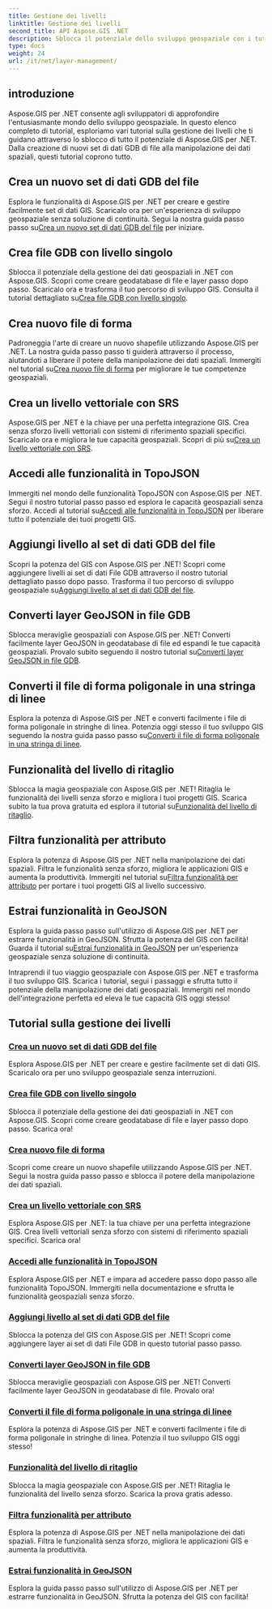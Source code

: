```yaml
---
title: Gestione dei livelli
linktitle: Gestione dei livelli
second_title: API Aspose.GIS .NET
description: Sblocca il potenziale dello sviluppo geospaziale con i tutorial Aspose.GIS per .NET. Crea, gestisci e manipola facilmente set di dati GIS.
type: docs
weight: 24
url: /it/net/layer-management/
---
```

## introduzione

Aspose.GIS per .NET consente agli sviluppatori di approfondire l'entusiasmante mondo dello sviluppo geospaziale. In questo elenco completo di tutorial, esploriamo vari tutorial sulla gestione dei livelli che ti guidano attraverso lo sblocco di tutto il potenziale di Aspose.GIS per .NET. Dalla creazione di nuovi set di dati GDB di file alla manipolazione dei dati spaziali, questi tutorial coprono tutto.

## Crea un nuovo set di dati GDB del file 
 Esplora le funzionalità di Aspose.GIS per .NET per creare e gestire facilmente set di dati GIS. Scaricalo ora per un'esperienza di sviluppo geospaziale senza soluzione di continuità. Segui la nostra guida passo passo su[Crea un nuovo set di dati GDB del file](./create-new-file-gdb-dataset/) per iniziare.

## Crea file GDB con livello singolo 
 Sblocca il potenziale della gestione dei dati geospaziali in .NET con Aspose.GIS. Scopri come creare geodatabase di file e layer passo dopo passo. Scaricalo ora e trasforma il tuo percorso di sviluppo GIS. Consulta il tutorial dettagliato su[Crea file GDB con livello singolo](./create-file-gdb-with-single-layer/).

## Crea nuovo file di forma 
 Padroneggia l'arte di creare un nuovo shapefile utilizzando Aspose.GIS per .NET. La nostra guida passo passo ti guiderà attraverso il processo, aiutandoti a liberare il potere della manipolazione dei dati spaziali. Immergiti nel tutorial su[Crea nuovo file di forma](./create-new-shapefile/) per migliorare le tue competenze geospaziali.

## Crea un livello vettoriale con SRS 
Aspose.GIS per .NET è la chiave per una perfetta integrazione GIS. Crea senza sforzo livelli vettoriali con sistemi di riferimento spaziali specifici. Scaricalo ora e migliora le tue capacità geospaziali. Scopri di più su[Crea un livello vettoriale con SRS](./create-vector-layer-with-srs/).

## Accedi alle funzionalità in TopoJSON 
 Immergiti nel mondo delle funzionalità TopoJSON con Aspose.GIS per .NET. Segui il nostro tutorial passo passo ed esplora le capacità geospaziali senza sforzo. Accedi al tutorial su[Accedi alle funzionalità in TopoJSON](./access-features-in-topojson/) per liberare tutto il potenziale dei tuoi progetti GIS.

## Aggiungi livello al set di dati GDB del file 
 Scopri la potenza del GIS con Aspose.GIS per .NET! Scopri come aggiungere livelli ai set di dati File GDB attraverso il nostro tutorial dettagliato passo dopo passo. Trasforma il tuo percorso di sviluppo geospaziale su[Aggiungi livello al set di dati GDB del file](./add-layer-to-file-gdb-dataset/).

## Converti layer GeoJSON in file GDB 
 Sblocca meraviglie geospaziali con Aspose.GIS per .NET! Converti facilmente layer GeoJSON in geodatabase di file ed espandi le tue capacità geospaziali. Provalo subito seguendo il nostro tutorial su[Converti layer GeoJSON in file GDB](./convert-geojson-layer-to-file-gdb/).

## Converti il file di forma poligonale in una stringa di linee 
Esplora la potenza di Aspose.GIS per .NET e converti facilmente i file di forma poligonale in stringhe di linea. Potenzia oggi stesso il tuo sviluppo GIS seguendo la nostra guida passo passo su[Converti il file di forma poligonale in una stringa di linee](./convert-polygon-shapefile-to-linestring/).

## Funzionalità del livello di ritaglio 
 Sblocca la magia geospaziale con Aspose.GIS per .NET! Ritaglia le funzionalità dei livelli senza sforzo e migliora i tuoi progetti GIS. Scarica subito la tua prova gratuita ed esplora il tutorial su[Funzionalità del livello di ritaglio](./crop-layer-features/).

## Filtra funzionalità per attributo 
 Esplora la potenza di Aspose.GIS per .NET nella manipolazione dei dati spaziali. Filtra le funzionalità senza sforzo, migliora le applicazioni GIS e aumenta la produttività. Immergiti nel tutorial su[Filtra funzionalità per attributo](./filter-features-by-attribute/) per portare i tuoi progetti GIS al livello successivo.

## Estrai funzionalità in GeoJSON 
 Esplora la guida passo passo sull'utilizzo di Aspose.GIS per .NET per estrarre funzionalità in GeoJSON. Sfrutta la potenza del GIS con facilità! Guarda il tutorial su[Estrai funzionalità in GeoJSON](./extract-features-to-geojson/) per un'esperienza geospaziale senza soluzione di continuità.

Intraprendi il tuo viaggio geospaziale con Aspose.GIS per .NET e trasforma il tuo sviluppo GIS. Scarica i tutorial, segui i passaggi e sfrutta tutto il potenziale della manipolazione dei dati geospaziali. Immergiti nel mondo dell'integrazione perfetta ed eleva le tue capacità GIS oggi stesso!
## Tutorial sulla gestione dei livelli
### [Crea un nuovo set di dati GDB del file](./create-new-file-gdb-dataset/)
Esplora Aspose.GIS per .NET per creare e gestire facilmente set di dati GIS. Scaricalo ora per uno sviluppo geospaziale senza interruzioni. 
### [Crea file GDB con livello singolo](./create-file-gdb-with-single-layer/)
Sblocca il potenziale della gestione dei dati geospaziali in .NET con Aspose.GIS. Scopri come creare geodatabase di file e layer passo dopo passo. Scarica ora!
### [Crea nuovo file di forma](./create-new-shapefile/)
Scopri come creare un nuovo shapefile utilizzando Aspose.GIS per .NET. Segui la nostra guida passo passo e sblocca il potere della manipolazione dei dati spaziali.
### [Crea un livello vettoriale con SRS](./create-vector-layer-with-srs/)
Esplora Aspose.GIS per .NET: la tua chiave per una perfetta integrazione GIS. Crea livelli vettoriali senza sforzo con sistemi di riferimento spaziali specifici. Scarica ora!
### [Accedi alle funzionalità in TopoJSON](./access-features-in-topojson/)
Esplora Aspose.GIS per .NET e impara ad accedere passo dopo passo alle funzionalità TopoJSON. Immergiti nella documentazione e sfrutta le funzionalità geospaziali senza sforzo.
### [Aggiungi livello al set di dati GDB del file](./add-layer-to-file-gdb-dataset/)
Sblocca la potenza del GIS con Aspose.GIS per .NET! Scopri come aggiungere layer ai set di dati File GDB in questo tutorial passo passo.
### [Converti layer GeoJSON in file GDB](./convert-geojson-layer-to-file-gdb/)
Sblocca meraviglie geospaziali con Aspose.GIS per .NET! Converti facilmente layer GeoJSON in geodatabase di file. Provalo ora!
### [Converti il file di forma poligonale in una stringa di linee](./convert-polygon-shapefile-to-linestring/)
Esplora la potenza di Aspose.GIS per .NET e converti facilmente i file di forma poligonale in stringhe di linea. Potenzia il tuo sviluppo GIS oggi stesso!
### [Funzionalità del livello di ritaglio](./crop-layer-features/)
Sblocca la magia geospaziale con Aspose.GIS per .NET! Ritaglia le funzionalità del livello senza sforzo. Scarica la prova gratis adesso.
### [Filtra funzionalità per attributo](./filter-features-by-attribute/)
Esplora la potenza di Aspose.GIS per .NET nella manipolazione dei dati spaziali. Filtra le funzionalità senza sforzo, migliora le applicazioni GIS e aumenta la produttività.
### [Estrai funzionalità in GeoJSON](./extract-features-to-geojson/)
Esplora la guida passo passo sull'utilizzo di Aspose.GIS per .NET per estrarre funzionalità in GeoJSON. Sfrutta la potenza del GIS con facilità! 